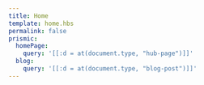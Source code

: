 ```yaml
---
title: Home
template: home.hbs
permalink: false
prismic:
  homePage:
    query: '[[:d = at(document.type, "hub-page")]]'
  blog:
    query: '[[:d = at(document.type, "blog-post")]]'
---
```


